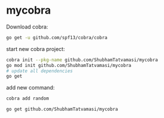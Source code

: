 # mycobra

Download cobra:
```bash
go get -u github.com/spf13/cobra/cobra
```

start new cobra project:
```bash
cobra init --pkg-name github.com/ShubhamTatvamasi/mycobra
go mod init github.com/ShubhamTatvamasi/mycobra
# update all dependencies
go get
```

add new command:
```bash
cobra add random
```

```bash
go get github.com/ShubhamTatvamasi/mycobra
```

